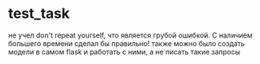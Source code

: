 # test_task
не учел don't repeat yourself, что является грубой ошибкой. С наличием большего времени сделал бы правильно!
также можно было создать модели в самом flask и работать с ними, а не писать такие запросы
